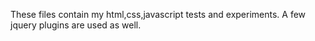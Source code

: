 These files contain my html,css,javascript tests and experiments. A few jquery plugins are used as well.